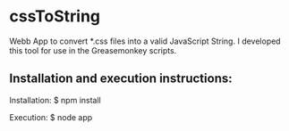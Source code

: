 cssToString
===============

Webb App to convert *.css files into a valid JavaScript String.
I developed this tool for use in the Greasemonkey scripts.

Installation and execution instructions:
-------------------------------------------

Installation:
    $ npm install

Execution:
    $ node app
